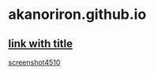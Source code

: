 # akanoriron.github.io
## [link with title](https://drive.google.com/file/d/1gA8zKPlkKxJrXOBcziaoCZQCwu3aLCnh/view?usp=sharing "migranten")
[screenshot4510](https://media.discordapp.net/attachments/559126646075162625/950875184544510022/screenshot4510.jpg?width=1098&height=686)
